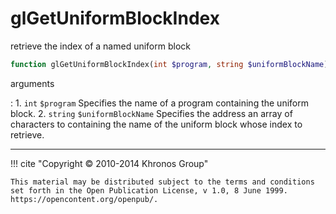 # glGetUniformBlockIndex
retrieve the index of a named uniform block

```php
function glGetUniformBlockIndex(int $program, string $uniformBlockName) : int
```



arguments

:    1. `int` `$program` Specifies the name of a program containing the uniform
    block.
    2. `string` `$uniformBlockName` Specifies the address an array of characters
    to containing the name of the uniform block whose index to retrieve.



---
     

!!! cite "Copyright © 2010-2014 Khronos Group"

    This material may be distributed subject to the terms and conditions set forth in the Open Publication License, v 1.0, 8 June 1999. https://opencontent.org/openpub/.